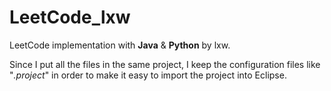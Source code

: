 LeetCode_lxw
============

LeetCode implementation with **Java**&nbsp;&amp;&nbsp;**Python** by lxw.

Since I put all the files in the same project, I keep the configuration files like "*.project*" in order to make it easy to import the project into Eclipse.

